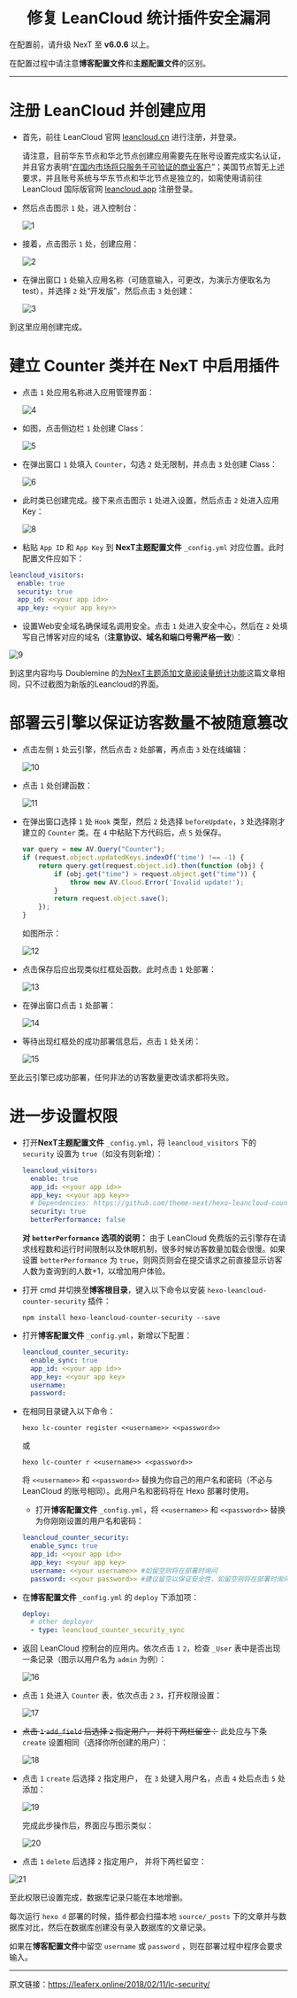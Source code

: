 <h1 align="center">修复 LeanCloud 统计插件安全漏洞</h1>

在配置前，请升级 NexT 至 **v6.0.6** 以上。

在配置过程中请注意**博客配置文件**和**主题配置文件**的区别。

---

# 注册 LeanCloud 并创建应用
- 首先，前往 LeanCloud 官网 [leancloud.cn](https://leancloud.cn) 进行注册，并登录。

  请注意，目前华东节点和华北节点创建应用需要先在账号设置完成实名认证，并且官方表明“[在国内市场将只服务于可验证的商业客户](https://leancloudblog.com/domain-incident/)”；美国节点暂无上述要求，并且账号系统与华东节点和华北节点是独立的，如需使用请前往 LeanCloud 国际版官网 [leancloud.app](https://leancloud.app) 注册登录。

- 然后点击图示 `1` 处，进入控制台：

  ![1](https://lc-cqha0xyi.cn-n1.lcfile.com/fc0c048a1e25dc3d10aa.jpg)

- 接着，点击图示 `1` 处，创建应用：

  ![2](https://lc-cqha0xyi.cn-n1.lcfile.com/33a56b754753a5d34b01.jpg)

- 在弹出窗口 `1` 处输入应用名称（可随意输入，可更改，为演示方便取名为test），并选择 `2` 处“开发版”，然后点击 `3` 处创建：

  ![3](https://lc-cqha0xyi.cn-n1.lcfile.com/649ccfc6f12015d1eefb.jpg)

到这里应用创建完成。

# 建立 Counter 类并在 NexT 中启用插件
- 点击 `1` 处应用名称进入应用管理界面：

  ![4](https://lc-cqha0xyi.cn-n1.lcfile.com/d0889df29841661e0b9e.jpg)

- 如图，点击侧边栏 `1` 处创建 Class：

  ![5](https://lc-cqha0xyi.cn-n1.lcfile.com/b0fbc81bd6c19fa09a46.jpg)

- 在弹出窗口 `1` 处填入 `Counter`，勾选 `2` 处无限制，并点击 `3` 处创建 Class：

  ![6](https://lc-cqha0xyi.cn-n1.lcfile.com/ae6154d6a55f02f11ebf.jpg)

- 此时类已创建完成。接下来点击图示 `1` 处进入设置，然后点击 `2` 处进入应用 Key：

  ![8](https://lc-cqha0xyi.cn-n1.lcfile.com/9501a6372918dd9a8a92.jpg)

- 粘贴 `App ID` 和 `App Key` 到 **NexT主题配置文件** `_config.yml` 对应位置。此时配置文件应如下：
```yml
leancloud_visitors:
  enable: true
  security: true
  app_id: <<your app id>>
  app_key: <<your app key>>
```

- 设置Web安全域名确保域名调用安全。点击 `1` 处进入安全中心，然后在 `2` 处填写自己博客对应的域名（**注意协议、域名和端口号需严格一致**）：

 ![9](https://lc-cqha0xyi.cn-n1.lcfile.com/0e537cc4bec2e185201d.jpg)

到这里内容均与 Doublemine 的[为NexT主题添加文章阅读量统计功能](https://notes.wanghao.work/2015-10-21-%E4%B8%BANexT%E4%B8%BB%E9%A2%98%E6%B7%BB%E5%8A%A0%E6%96%87%E7%AB%A0%E9%98%85%E8%AF%BB%E9%87%8F%E7%BB%9F%E8%AE%A1%E5%8A%9F%E8%83%BD.html#%E9%85%8D%E7%BD%AELeanCloud)这篇文章相同，只不过截图为新版的Leancloud的界面。

# 部署云引擎以保证访客数量不被随意篡改
- 点击左侧 `1` 处云引擎，然后点击 `2` 处部署，再点击 `3` 处在线编辑：

  ![10](https://lc-cqha0xyi.cn-n1.lcfile.com/d7056dfeeef7c5d66318.jpg)

- 点击 `1` 处创建函数：

  ![11](https://lc-cqha0xyi.cn-n1.lcfile.com/2737841bbc2bdd572ae0.jpg)

- 在弹出窗口选择 `1` 处 `Hook` 类型，然后 `2` 处选择 `beforeUpdate`，`3` 处选择刚才建立的 `Counter` 类。在 `4` 中粘贴下方代码后，点 `5` 处保存。
  ```javascript
  var query = new AV.Query("Counter");
  if (request.object.updatedKeys.indexOf('time') !== -1) {
      return query.get(request.object.id).then(function (obj) {
          if (obj.get("time") > request.object.get("time")) {
              throw new AV.Cloud.Error('Invalid update!');
          } 
          return request.object.save();
      });
  }
  ```

  如图所示：

  ![12](https://lc-cqha0xyi.cn-n1.lcfile.com/a8e13418ed1d9405315b.jpg)

- 点击保存后应出现类似红框处函数。此时点击 `1` 处部署：

  ![13](https://lc-cqha0xyi.cn-n1.lcfile.com/ca56bf2e5fc2a1343565.jpg)

- 在弹出窗口点击 `1` 处部署：

  ![14](https://lc-cqha0xyi.cn-n1.lcfile.com/17548c13b3b23c71d845.jpg)

- 等待出现红框处的成功部署信息后，点击 `1` 处关闭：

  ![15](https://lc-cqha0xyi.cn-n1.lcfile.com/d2f50de6cefea9fd0ed3.jpg)


至此云引擎已成功部署，任何非法的访客数量更改请求都将失败。

# 进一步设置权限
- 打开**NexT主题配置文件** `_config.yml`，将 `leancloud_visitors` 下的 `security` 设置为 `true`（如没有则新增）：
  ```yml
  leancloud_visitors:
    enable: true
    app_id: <<your app id>>
    app_key: <<your app key>>
    # Dependencies: https://github.com/theme-next/hexo-leancloud-counter-security
    security: true
    betterPerformance: false
  ```

  **对 `betterPerformance` 选项的说明：**
  由于 LeanCloud 免费版的云引擎存在请求线程数和运行时间限制以及休眠机制，很多时候访客数量加载会很慢。如果设置 `betterPerformance` 为 `true`，则网页则会在提交请求之前直接显示访客人数为查询到的人数+1，以增加用户体验。

- 打开 cmd 并切换至**博客根目录**，键入以下命令以安装 `hexo-leancloud-counter-security` 插件：
  ```
  npm install hexo-leancloud-counter-security --save
  ```

- 打开**博客配置文件** `_config.yml`，新增以下配置：
  ```yml
  leancloud_counter_security:
    enable_sync: true
    app_id: <<your app id>>
    app_key: <<your app key>
    username:
    password:
  ```

- 在相同目录键入以下命令：
  ```
  hexo lc-counter register <<username>> <<password>>
  ```
  或
  ```
  hexo lc-counter r <<username>> <<password>>
  ```

  将 `<<username>>` 和 `<<password>>` 替换为你自己的用户名和密码（不必与 LeanCloud 的账号相同）。此用户名和密码将在 Hexo 部署时使用。

  - 打开**博客配置文件** `_config.yml`，将 `<<username>>` 和 `<<password>>` 替换为你刚刚设置的用户名和密码：
  ```yml
  leancloud_counter_security:
    enable_sync: true
    app_id: <<your app id>>
    app_key: <<your app key>
    username: <<your username>> #如留空则将在部署时询问
    password: <<your password>> #建议留空以保证安全性，如留空则将在部署时询问
  ```

- 在**博客配置文件** `_config.yml` 的 `deploy` 下添加项：
  ```yml
  deploy:
    # other deployer
    - type: leancloud_counter_security_sync
  ```

- 返回 LeanCloud 控制台的应用内。依次点击 `1` `2`，检查 `_User` 表中是否出现一条记录（图示以用户名为 `admin` 为例）：

  ![16](https://lc-cqha0xyi.cn-n1.lcfile.com/99faa5a0e7160e66d506.jpg)

- 点击 `1` 处进入 `Counter` 表，依次点击 `2` `3`，打开权限设置：

  ![17](https://lc-cqha0xyi.cn-n1.lcfile.com/b72a9e64579f5b71749d.jpg)

- <del>点击 `1` `add_field` 后选择 `2` 指定用户， 并将下两栏留空：</del> 此处应与下条 `create` 设置相同（选择你所创建的用户）：

  ![18](https://lc-cqha0xyi.cn-n1.lcfile.com/14a8cb37062693d768ad.jpg)

- 点击 `1` `create` 后选择 `2` 指定用户， 在 `3` 处键入用户名，点击 `4` 处后点击 `5` 处添加：

  ![19](https://lc-cqha0xyi.cn-n1.lcfile.com/d91714cfd703ef42b94c.jpg)

  完成此步操作后，界面应与图示类似：

  ![20](https://lc-cqha0xyi.cn-n1.lcfile.com/c05e7ec9218820baf412.jpg)

- 点击 `1` `delete` 后选择 `2` 指定用户， 并将下两栏留空：

 ![21](https://lc-cqha0xyi.cn-n1.lcfile.com/c37b6e20726cfb1d3197.jpg)

至此权限已设置完成，数据库记录只能在本地增删。

每次运行 `hexo d` 部署的时候，插件都会扫描本地 `source/_posts` 下的文章并与数据库对比，然后在数据库创建没有录入数据库的文章记录。

如果在**博客配置文件**中留空 `username` 或 `password` ，则在部署过程中程序会要求输入。

---

原文链接：https://leaferx.online/2018/02/11/lc-security/
